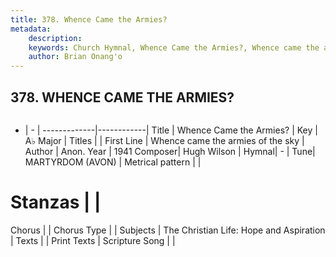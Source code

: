 ```yaml
---
title: 378. Whence Came the Armies?
metadata:
    description: 
    keywords: Church Hymnal, Whence Came the Armies?, Whence came the armies of the sky, 
    author: Brian Onang'o
---
```



## 378. WHENCE CAME THE ARMIES?

```txt

```

- |   -  |
-------------|------------|
Title | Whence Came the Armies? |
Key | A♭ Major |
Titles |  |
First Line | Whence came the armies of the sky |
Author | Anon.
Year | 1941
Composer| Hugh Wilson |
Hymnal|  - |
Tune| MARTYRDOM (AVON) |
Metrical pattern | |
# Stanzas |  |
Chorus |  |
Chorus Type |  |
Subjects | The Christian Life: Hope and Aspiration |
Texts |  |
Print Texts | 
Scripture Song |  |
  
